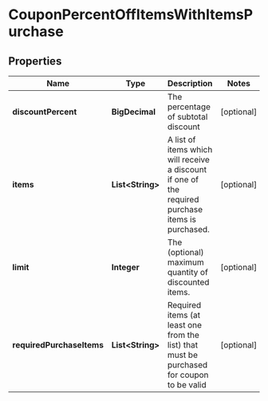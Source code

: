 

# CouponPercentOffItemsWithItemsPurchase


## Properties

| Name | Type | Description | Notes |
|------------ | ------------- | ------------- | -------------|
|**discountPercent** | **BigDecimal** | The percentage of subtotal discount |  [optional] |
|**items** | **List&lt;String&gt;** | A list of items which will receive a discount if one of the required purchase items is purchased. |  [optional] |
|**limit** | **Integer** | The (optional) maximum quantity of discounted items. |  [optional] |
|**requiredPurchaseItems** | **List&lt;String&gt;** | Required items (at least one from the list) that must be purchased for coupon to be valid |  [optional] |



